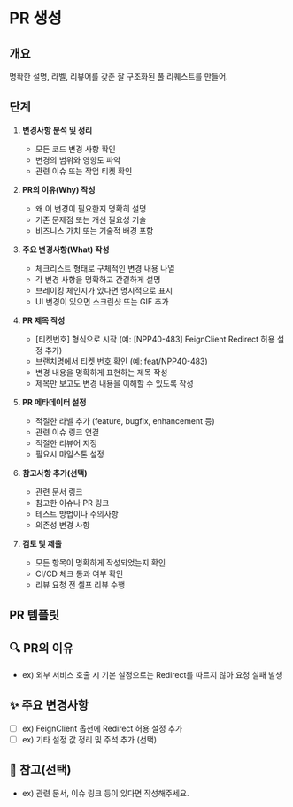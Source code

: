 # PR 생성

## 개요
명확한 설명, 라벨, 리뷰어를 갖춘 잘 구조화된 풀 리퀘스트를 만들어.

## 단계
1. **변경사항 분석 및 정리**
   - 모든 코드 변경 사항 확인
   - 변경의 범위와 영향도 파악
   - 관련 이슈 또는 작업 티켓 확인

2. **PR의 이유(Why) 작성**
   - 왜 이 변경이 필요한지 명확히 설명
   - 기존 문제점 또는 개선 필요성 기술
   - 비즈니스 가치 또는 기술적 배경 포함

3. **주요 변경사항(What) 작성**
   - 체크리스트 형태로 구체적인 변경 내용 나열
   - 각 변경 사항을 명확하고 간결하게 설명
   - 브레이킹 체인지가 있다면 명시적으로 표시
   - UI 변경이 있으면 스크린샷 또는 GIF 추가

4. **PR 제목 작성**
   - [티켓번호] 형식으로 시작 (예: [NPP40-483] FeignClient Redirect 허용 설정 추가)
   - 브랜치명에서 티켓 번호 확인 (예: feat/NPP40-483)
   - 변경 내용을 명확하게 표현하는 제목 작성
   - 제목만 보고도 변경 내용을 이해할 수 있도록 작성

5. **PR 메타데이터 설정**
   - 적절한 라벨 추가 (feature, bugfix, enhancement 등)
   - 관련 이슈 링크 연결
   - 적절한 리뷰어 지정
   - 필요시 마일스톤 설정

6. **참고사항 추가(선택)**
   - 관련 문서 링크
   - 참고한 이슈나 PR 링크
   - 테스트 방법이나 주의사항
   - 의존성 변경 사항

7. **검토 및 제출**
   - 모든 항목이 명확하게 작성되었는지 확인
   - CI/CD 체크 통과 여부 확인
   - 리뷰 요청 전 셀프 리뷰 수행

## PR 템플릿

## 🔍 PR의 이유
- ex) 외부 서비스 호출 시 기본 설정으로는 Redirect를 따르지 않아 요청 실패 발생

## ✨ 주요 변경사항
- [ ] ex) FeignClient 옵션에 Redirect 허용 설정 추가
- [ ] ex) 기타 설정 값 정리 및 주석 추가 (선택)

## 📎 참고(선택)
- ex) 관련 문서, 이슈 링크 등이 있다면 작성해주세요.